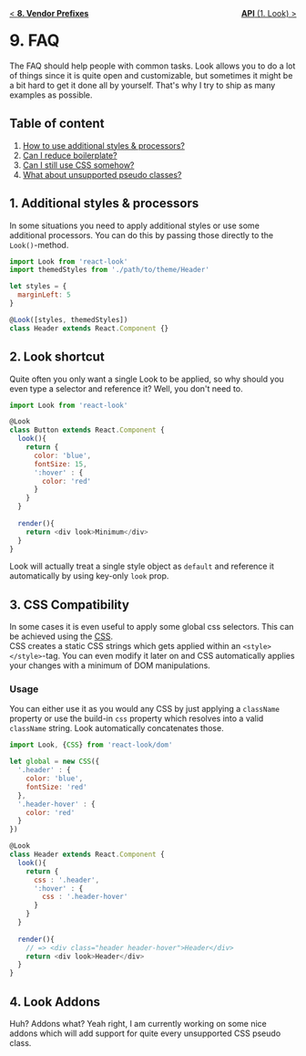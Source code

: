 <div style="float:left"><a href="VendorPrefixes.md">< <b>8. Vendor Prefixes</b></a></div>
<div style="float:right"><a href="api/Look.md"><b>API</b> (1. Look) ></a></div>

# 9. FAQ
The FAQ should help people with common tasks. Look allows you to do a lot of things since it is quite open and customizable, but sometimes it might be a bit hard to get it done all by yourself. That's why I try to ship as many examples as possible.

## Table of content
1. [How to use additional styles & processors?](#1-additional-styles--processors)
2. [Can I reduce boilerplate?](#2-look-shortcut)
3. [Can I still use CSS somehow?](#3-css-compatibility)
4. [What about unsupported pseudo classes?](#4-look-addons)

## 1. Additional styles & processors
In some situations you need to apply additional styles or use some additional processors. You can do this by passing those directly to the `Look()`-method.

```javascript
import Look from 'react-look'
import themedStyles from './path/to/theme/Header'

let styles = {
  marginLeft: 5
}

@Look([styles, themedStyles])
class Header extends React.Component {}
```

## 2. Look shortcut
Quite often you only want a single Look to be applied, so why should you even type a selector and reference it? Well, you don't need to.

```javascript
import Look from 'react-look'

@Look
class Button extends React.Component {
  look(){
    return {
      color: 'blue',
      fontSize: 15,
      ':hover' : {
        color: 'red'
      }
    }
  }
  
  render(){
    return <div look>Minimum</div>
  }
}
```
Look will actually treat a single style object as `default` and reference it automatically by using key-only `look` prop.

## 3. CSS Compatibility
In some cases it is even useful to apply some global css selectors. This can be achieved using the [CSS](api/CSS.md).  <br>CSS creates a static CSS strings which gets applied within an `<style></style>`-tag. You can even modify it later on and CSS automatically applies your changes with a minimum of DOM manipulations.

### Usage
You can either use it as you would any CSS by just applying a `className` property or use the build-in `css` property which resolves into a valid `className` string. Look automatically concatenates those.
```javascript
import Look, {CSS} from 'react-look/dom'

let global = new CSS({
  '.header' : {
    color: 'blue',
    fontSize: 'red'
  },
  '.header-hover' : {
    color: 'red'
  }
})

@Look
class Header extends React.Component {
  look(){
    return {
      css : '.header',
      ':hover' : {
        css : '.header-hover'
      }
    }
  }
  
  render(){
    // => <div class="header header-hover">Header</div>
    return <div look>Header</div>
  }
}
```

## 4. Look Addons
Huh? Addons what? Yeah right, I am currently working on some nice addons which will add support for quite every unsupported CSS pseudo class. 